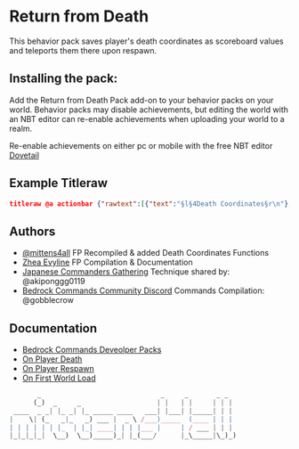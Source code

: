 # Return from Death

This behavior pack saves player's death coordinates as scoreboard values and teleports them there upon respawn.

## Installing the pack:

Add the Return from Death Pack add-on to your behavior packs on your world. Behavior packs may disable achievements, but editing the world with an NBT editor can re-enable achievements when uploading your world to a realm.

Re-enable achievements on either pc or mobile with the free NBT editor [Dovetail](https://github.com/Offroaders123/Dovetail)

## Example Titleraw

```json
titleraw @a actionbar {"rawtext":[{"text":"§l§4Death Coordinates§r\n"}, {"text":"§l§6X§r: "}, {"score":{"name":"*","objective":"mit:x.death"}}, {"text":" §l§6Y§r: "}, {"score":{"name":"*","objective":"mit:y.death"}}, {"text":" §l§6Z§r: "}, {"score":{"name":"*","objective":"mit:z.death"}}, {"text":"\nAlive: "}, {"score":{"name":"*", "objective":"mit:alive"}}, {"text":"\nRespawn: "}, {"score":{"name":"*", "objective":"mit:respawn"}}, {"text":"\nDeaths: "}, {"score":{"name":"*", "objective":"mit:deaths"}}, {"text":"\nPlayer ID: "}, {"score":{"name":"*", "objective":"mit:id"}}]}
```

## Authors

- [@mittens4all](https://www.github.com/mittens4all) FP Recompiled & added Death Coordinates Functions
- [Zhea Evyline](https://github.com/zheaEvyline/) FP Compilation & Documentation
- [Japanese Commanders Gathering](https://discord.gg/xFZH6QJfSB) Technique shared by: @akiponggg0119
- [Bedrock Commands Community Discord](https://discord.gg/SYstTYx5G5) Commands Compilation: @gobblecrow

## Documentation

- [Bedrock Commands Deveolper Packs](https://github.com/BedrockCommands/developer-packs/wiki/coordinate-to-scores)
- [On Player Death](https://wiki.bedrock.dev/commands/on-player-death.html)
- [On Player Respawn](https://wiki.bedrock.dev/commands/on-player-respawn)
- [On First World Load](https://wiki.bedrock.dev/commands/on-first-world-load)

```js
       _                              _     _       _ _  
      (_)  _     _                   | |   | |     | | | 
 ____  _ _| |_ _| |_ _____ ____   ___| |___| |_____| | | 
|    \| (_   _|_   _) ___ |  _ \ /___)_____  (____ | | | 
| | | | | | |_  | |_| ____| | | |___ |     | / ___ | | | 
|_|_|_|_|  \__)  \__)_____)_| |_(___/      |_\_____|\_)_)
                                                         
```